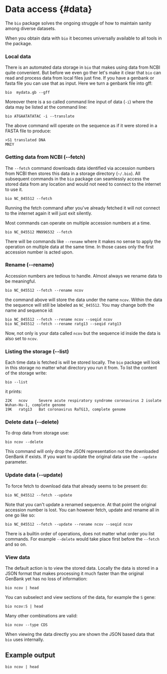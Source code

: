 # Data access {#data}

The `bio` package solves the ongoing struggle of how to maintain sanity among diverse datasets.

When you obtain data with `bio` it becomes universally available to all tools in the package.

### Local data

There is an  automated data storage in `bio` that makes using data from NCBI quite convenient. But before we even go ther let's make it clear that `bio` can read and process data from local files just fine. If you have a genbank or fasta file you can use that as input. Here we turn a genbank file into gff:

    bio  mydata.gb --gff 

Moreover there is a so called command line input of data (`-i`) where the data may be listed at the command line:

    bio ATGAATATATAC -i --translate
   
The above command will operate on the sequence as if it were stored in a FASTA file to produce:     
    
    >S1 translated DNA
    MNIY

### Getting data from NCBI (--fetch)

The `--fetch` command downloads data identified via accession numbers from NCBI then stores 
this data in a storage directory (`~/.bio`). All subsequent commands in the `bio` package can seamlessly access the stored  data from any location and would not need to connect to the internet to use it.

    bio NC_045512 --fetch
    
Running the fetch command after you've already fetched it will not connect to the internet again it will just exit silently. 

Most commands can operate on multiple accession numbers at a time.

    bio NC_045512 MN996532 --fetch
    
There will be commands like `--rename` where it makes no sense to apply the operation on multiple data at the same time. In those cases only the first accession number is acted upon.

### Rename  (--rename)

Accession numbers are tedious to handle. Almost always we rename data to be meaningful.

    bio NC_045512 --fetch --rename ncov

the command above will store the data under the name `ncov`. Within the data the sequence will still be labeled as `NC_045512`. You may change both the name and sequence id:

    bio NC_045512 --fetch --rename ncov --seqid ncov
    bio NC_045512 --fetch --rename ratg13 --seqid ratg13
    
Now, not only is your data called `ncov` but the sequence id inside the data is also set to `ncov`.

###  Listing the storage (--list)

Each time data is fetched is will be stored locally. The `bio` package will look in this storage no matter what directory you run it from. To list the content of the storage write:

    bio --list

it prints:

    22K   ncov     Severe acute respiratory syndrome coronavirus 2 isolate Wuhan-Hu-1, complete genome
    19K   ratg13   Bat coronavirus RaTG13, complete genome

### Delete data (--delete)

To drop data from storage use:

    bio ncov --delete
    
This command will only drop the JSON representation not the downloaded GenBank if exists.
If you want to update the original data use the `--update` parameter.

### Update data (--update)   
    
To force fetch to download data that already seems to be present  do:

    bio NC_045512 --fetch --update

Note that you can't update a renamed sequence. At that point the original accession number is lost. You can however fetch, update and rename all in one go like so:

    bio NC_045512 --fetch --update --rename ncov --seqid ncov

There is a builtin order of operations, does not matter what order you list commands. For example `--delete` would take place first before the `--fetch` and so on.

### View data

The default action is to view the stored data.  Locally the data is stored in a JSON format that makes processing it much faster than the original GenBank yet has no loss of information:

    bio ncov | head 
 
You can subselect and view sections of the data, for example the `S` gene:

    bio ncov:S | head
    
Many other combinations are valid:

    bio ncov --type CDS 
    
When viewing the data directly you are shown the JSON based data that `bio` uses internally.

## Example output

```{bash, comment=NA}
bio ncov | head
```


